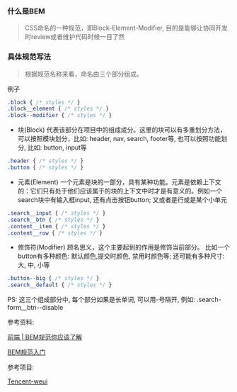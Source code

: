 ### 什么是BEM
> CSS命名的一种规范，即Block-Element-Modifier, 目的是能够让协同开发时review或者维护代码时候一目了然

### 具体规范写法
> 根据规范名称来看，命名由三个部分组成。

例子
```css
.block { /* styles */ }
.block__element { /* styles */ } 
.block--modifier { /* styles */ }
```

- 块(Block)
  代表该部分在项目中的组成成分。这里的块可以有多重划分方法，可以按照模块划分，比如: header, nav, search, footer等, 也可以按照功能划分, 比如: button, input等
  
```css
.header { /* styles */ }
.button { /* styles */ }
```
  
  
- 元素(Element)
  一个元素是块的一部分，具有某种功能。元素是依赖上下文的：它们只有处于他们应该属于的块的上下文中时才是有意义的。例如一个search块中有输入框input, 还有点击按钮button; 又或者是行或是某个小单元
  
```css
.search__input { /* styles */ }
.search__btn { /* styles */ }
.content__item { /* styles */ }
.content__row { /* styles */ }
```

- 修饰符(Modifier)
  顾名思义，这个主要起到的作用是修饰当前部分。 比如一个button有多种颜色: 默认颜色,提交时颜色, 禁用时颜色等; 还可能有多种尺寸: 大, 中, 小等
  
```css
.button--big { /* styles */ }
.search__default { /* styles */ }
``` 


PS: 这三个组成部分中, 每个部分如果是长单词, 可以用-号隔开, 例如: .search-form__btn--disable


参考资料:

[前端 | BEM规范你应该了解](https://www.jianshu.com/p/99ca15d0c7c7)

[BEM规范入门](https://www.jianshu.com/p/5e018c7f0bc6)

参考项目:

[Tencent-weui](https://github.com/Tencent/weui)
 
